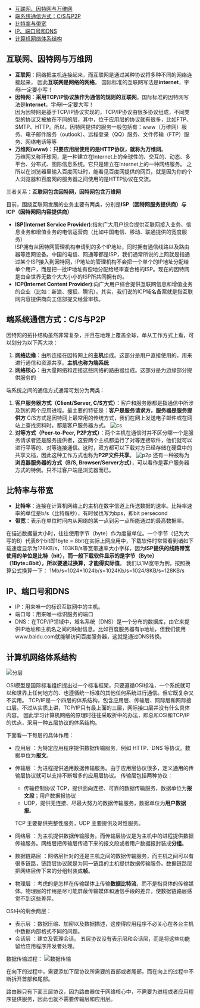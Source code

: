 - [互联网、因特网与万维网](#互联网因特网与万维网)
- [端系统通信方式：C/S与P2P](#端系统通信方式cs与p2p)
- [比特率与带宽](#比特率与带宽)
- [IP、端口号和DNS](#ip端口号和dns)
- [计算机网络体系结构](#计算机网络体系结构)
## 互联网、因特网与万维网  
- **互联网**：网络把主机连接起来，而互联网是通过某种协议将多种不同的网络连接起来，  因此**互联网是网络的网络**。  国际标准的互联网写法是**internet**，字母i一定要小写！  
- **因特网**：**采用TCP/IP协议族作为通信的规则的互联网**。国际标准的因特网写法是**Internet**，字母I一定要大写！  
因为因特网是基于TCP/IP协议实现的，TCP/IP协议由很多协议组成，不同类型的协议又被放在不同的层，其中，位于应用层的协议就有很多，比如FTP、SMTP、HTTP。所以，因特网提供的服务一般包括有：www（万维网）服务、电子邮件服务（outlook）、远程登录（QQ）服务、文件传输（FTP）服务、网络电话等等  
- **万维网(www)**：**只要应用层使用的是HTTP协议，就称为万维网**。  
万维网又称环球网，是一种建立在Internet上的全球性的、交互的、动态、多平台、分布式、图形信息系统。它只是建立在Internet上的一种网络服务。  之所以在浏览器里输入百度网址时，能看见百度网提供的网页，就是因为你的个人浏览器和百度网的服务器之间使用的是HTTP协议在交流。  

三者关系：**互联网包含因特网，因特网包含万维网**  

目前，围绕互联网发展的业务主要有两类，分别是**ISP（因特网服务提供商）**与**ICP（因特网网内容提供商）**
- **ISP(Internet Service Provider)**:指向广大用户综合提供互联网接入业务、信息业务和增值业务的电信运营商（比如中国电信、移动、联通提供的宽度服务）  
ISP拥有从因特网管理机构申请到的多个IP地址，同时拥有通信线路以及路由器等连网设备。中国的电信、网通等都是ISP，我们通常所说的上网就是指通过某个ISP接入到因特网，IP地址的管理机构不会把一个单个的IP地址分配给单个用户，而是把一批IP地址有偿地分配给经审查合格的ISP。现在的因特网是由全世界无数个大大小小的ISP所共同拥有的。  
- **ICP(Internet Content Provider)**:向广大用户综合提供互联网信息和增值业务的企业（比如：新浪、搜狐、腾讯）。其实，我们说的ICP域名备案就是指互联网内容提供商向工信部提交经营审核。  
## 端系统通信方式：C/S与P2P  
因特网的拓扑结构虽然非常复杂，并且在地理上覆盖全球，单从工作方式上看，可以划分为以下两大块：  
1. **网络边缘**：由所连接在因特网上的**主机**组成。这部分是用户直接使用的，用来进行通信和资源共享。**主机也称为端系统**
2. **网络核心**：由大量网络和连接这些网络的路由器组成。这部分是为边缘部分提供服务的  

端系统之间的通信方式通常可划分为两类：
1. **客户服务器方式（Client/Server, C/S方式）**：客户和服务器都是指通信中所涉及到的两个应用进程。最主要的特征是：**客户是服务请求方，服务器是服务提供方**
C/S方式是因特网上最常用的传统方式，我们在网上发送电子邮件或在网站上查找资料时，都是客户服务器方式。
![cs](https://github.com/ChenLiang-Vic/Personal-notes/blob/master/%E8%AE%A1%E7%AE%97%E6%9C%BA%E7%BD%91%E7%BB%9C/img/cs.png)
2. **对等方式（Peer-to-Peer, P2P方式）**：两个主机在通信时并不区分哪一个是服务请求者还是服务提供者，这要两个主机都运行了对等连接软件，他们就可以进行平等的、对等连接通信。这时，双方都可以下载对方已经存储在硬盘中的共享文档，因此这种工作方式也称为**P2P文件共享**。
![p2p](https://github.com/ChenLiang-Vic/Personal-notes/blob/master/%E8%AE%A1%E7%AE%97%E6%9C%BA%E7%BD%91%E7%BB%9C/img/p2p.png)
还有一种被称为**浏览器服务器的方式（B/S, Browser/Server方式）**，可以看作是客户服务器方式的特例。只不过客户端是浏览器而已。  
## 比特率与带宽
- **比特率**：连接在计算机网络上的主机在数字信道上传送数据的速率。比特率速率的单位是b/s（比特每秒），有时候也写为bps，即bit persecond  
- **带宽**：表示在单位时间内从网络的某一点到另一点所能通过的最高数据率。  

在描述数据量大小时，往往使用字节（byte）作为度量单位。一个字节（记为大写的B）代表8个bit即1byte = 8bit在实际上网应用中，下载软件时常常看到诸如下载速度显示为176KB/s，103KB/s等宽带速率大小字样，因为**ISP提供的线路带宽使用的单位是比特（bit），而一般下载软件显示的是字节（Byte）（1Byte=8bit），所以要通过换算，才能得实际值**。
我们以1M宽带为例，按照换算公式换算一下：
1Mb/s=1024*1024b/s=1024Kb/s=1024/8KB/s=128KB/s

## IP、端口号和DNS
- IP：用来唯一的标识互联网中的主机。
- 端口号：用来唯一标识服务的端口 
- DNS：在TCP/IP领域中，域名系统（DNS）是一个分布的数据库，由它来提供IP地址和主机名之间的映射信息。比如百度服务器有ip地址，但我们使用www.baidu.com就能够访问百度服务器，这就是通过DNS转换。

## 计算机网络体系结构
![分层](https://github.com/ChenLiang-Vic/Personal-notes/blob/master/%E8%AE%A1%E7%AE%97%E6%9C%BA%E7%BD%91%E7%BB%9C/img/%E7%BD%91%E7%BB%9C%E5%88%86%E5%B1%82.png)

OSI模型是国际标准组织提出过一个标准框架，只要遵循OSI标准，一个系统就可以和世界上任何地方的、也遵循统一标准的其他任何系统进行通信。但它既复杂又不实用。
TCP/IP是一个四层的体系结构，包含应用层、传输层、网际层和网际接口层。不过从实质上讲，TCP/IP只有最上面的三层，网际接口层并没有什么具体内容。
因此学习计算机网络的原理时往往采取折中的办法，即总和OSI和TCP/IP的优点，采用一种五层协议的体系结构。

下面看一下每层的具体作用：
- 应用层 ：为特定应用程序提供数据传输服务，例如 HTTP、DNS 等协议。数据单位为**报文**。

- 传输层 ：为进程提供通用数据传输服务。由于应用层协议很多，定义通用的传输层协议就可以支持不断增多的应用层协议。
传输层包括两种协议：
  - 传输控制协议 TCP，提供面向连接、可靠的数据传输服务，数据单位为**报文段**；用户数据报协议 
  - UDP，提供无连接、尽最大努力的数据传输服务，数据单位为**用户数据报**。

  TCP 主要提供完整性服务，UDP 主要提供及时性服务。
- 网络层 ：为主机提供数据传输服务。而传输层协议是为主机中的进程提供数据传输服务。网络层把传输层传递下来的报文段或者用户数据报封装成**分组**。

- 数据链路层 ：网络层针对的还是主机之间的数据传输服务，而主机之间可以有很多链路，链路层协议就是为同一链路的主机提供数据传输服务。数据链路层把网络层传下来的分组封装成**帧**。

- 物理层 ：考虑的是怎样在传输媒体上传输**数据比特流**，而不是指具体的传输媒体。物理层的作用是尽可能屏蔽传输媒体和通信手段的差异，使数据链路层感觉不到这些差异。 

OSI中的剩余两层：
- 表示层 ：数据压缩、加密以及数据描述，这使得应用程序不必关心在各台主机中数据内部格式不同的问题。
- 会话层 ：建立及管理会话。
五层协议没有表示层和会话层，而是将这些功能留给应用程序开发者处理。

数据传输过程：
![数据传输](https://github.com/ChenLiang-Vic/Personal-notes/blob/master/%E8%AE%A1%E7%AE%97%E6%9C%BA%E7%BD%91%E7%BB%9C/img/%E6%95%B0%E6%8D%AE%E4%BC%A0%E8%BE%93.png) 

在向下的过程中，需要添加下层协议所需要的首部或者尾部，而在向上的过程中不断拆开首部和尾部。

路由器只有下面三层协议，因为路由器位于网络核心中，不需要为进程或者应用程序提供服务，因此也就不需要传输层和应用层。
  